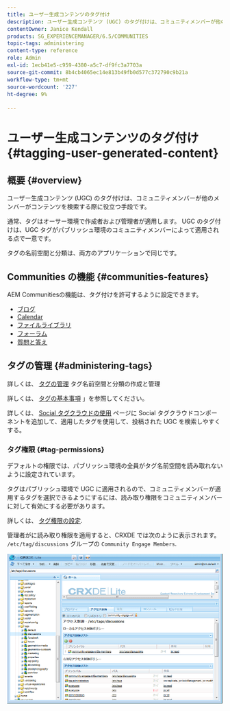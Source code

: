 ```yaml
---
title: ユーザー生成コンテンツのタグ付け
description: ユーザー生成コンテンツ (UGC) のタグ付けは、コミュニティメンバーが他のメンバーがコンテンツを検索する際に役立つ方法です
contentOwner: Janice Kendall
products: SG_EXPERIENCEMANAGER/6.5/COMMUNITIES
topic-tags: administering
content-type: reference
role: Admin
exl-id: 1ecb41e5-c959-4380-a5c7-df9fc3a7703a
source-git-commit: 8b4cb4065ec14e813b49fb0d577c372790c9b21a
workflow-type: tm+mt
source-wordcount: '227'
ht-degree: 9%

---
```


# ユーザー生成コンテンツのタグ付け {#tagging-user-generated-content}

## 概要 {#overview}

ユーザー生成コンテンツ (UGC) のタグ付けは、コミュニティメンバーが他のメンバーがコンテンツを検索する際に役立つ手段です。

通常、タグはオーサー環境で作成者および管理者が適用します。 UGC のタグ付けは、UGC タグがパブリッシュ環境のコミュニティメンバーによって適用される点で一意です。

タグの名前空間と分類は、両方のアプリケーションで同じです。

## Communities の機能 {#communities-features}

AEM Communitiesの機能は、タグ付けを許可するように設定できます。

* [ブログ](blog-feature.md)
* [Calendar](calendar.md)
* [ファイルライブラリ](file-library.md)
* [フォーラム](forum.md#configuretheaddedforum)
* [質問と答え](working-with-qna.md)

## タグの管理 {#administering-tags}

詳しくは、 [タグの管理](../../help/sites-administering/tags.md#tagging-console) タグ名前空間と分類の作成と管理

詳しくは、 [タグの基本事項](tag.md) 」を参照してください。

詳しくは、 [Social タグクラウドの使用](tagcloud.md) ページに Social タグクラウドコンポーネントを追加して、適用したタグを使用して、投稿された UGC を検索しやすくする。

### タグ権限 {#tag-permissions}

デフォルトの権限では、パブリッシュ環境の全員がタグ名前空間を読み取れないように設定されています。

タグはパブリッシュ環境で UGC に適用されるので、コミュニティメンバーが適用するタグを選択できるようにするには、読み取り権限をコミュニティメンバーに対して有効にする必要があります。

詳しくは、 [タグ権限の設定](../../help/sites-administering/tags.md#setting-tag-permissions).

管理者がに読み取り権限を適用すると、CRXDE では次のように表示されます。 `/etc/tag/discussions` グループの `Community Engage Members`.

![tag-permissions](assets/tag-permissions.png)
